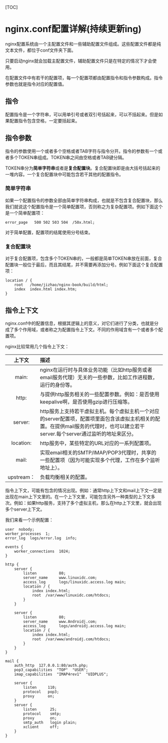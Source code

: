 [TOC]



# nginx.conf配置详解(持续更新ing)

nginx配置系统由一个主配置文件和一些辅助配置文件组成。这些配置文件都是纯文本文件，都位于conf文件夹下面。

只要启动nginx就会加载主配置文件，辅助配置文件只是在特定的情况下才会使用。

在配置文件中有若干的配置项，每一个配置项都由配置指令和指令参数构成。指令参数也就是指令对应的配置值。



## 指令

配置指令是一个字符串，可以用单引号或者双引号括起来，可以不括起来。但是如果配置指令包含空格，一定要括起来。



## 指令参数

指令的参数使用一个或者多个空格或者TAB字符与指令分开。指令的参数有一个或者多个TOKEN串组成。TOKEN串之间由空格或者TAB键分隔。

TOKEN串分为**简单字符串**或者是**复合配置块**。复合配置块即是由大括号括起来的一堆内容。一个复合配置块中可能包含若干其他的配置指令。

### 简单字符串

如果一个配置指令的参数全部由简单字符串构成，也就是不包含复合配置块，那么我们就说这个配置指令是一个简单配置项，否则称之为复杂配置项。例如下面这个是一个简单配置项：

```
error_page   500 502 503 504  /50x.html;
```

对于简单配置，配置项的结尾使用分号结束。

### 复合配置块

对于复合配置项，包含多个TOKEN串的，一般都是简单TOKEN串放在前面，复合配置块一般位于最后，而且其结尾，并不需要再添加分号。例如下面这个复合配置项：

```
location / {
    root   /home/jizhao/nginx-book/build/html;
    index  index.html index.htm;
}
```



## 指令上下文

nginx.conf中的配置信息，根据其逻辑上的意义，对它们进行了分类，也就是分成了多个作用域，或者称之为配置指令上下文。不同的作用域含有一个或者多个配置项。

nginx比较常用几个指令上下文：

|   上下文   | 描述                                                         |
| :--------: | :----------------------------------------------------------- |
|   main:    | nginx在运行时与具体业务功能（比如http服务或者email服务代理）无关的一些参数，比如工作进程数，运行的身份等。 |
|   http:    | 与提供http服务相关的一些配置参数。例如：是否使用keepalive啊，是否使用gzip进行压缩等。 |
|  server:   | http服务上支持若干虚拟主机。每个虚拟主机一个对应的server配置项，配置项里面包含该虚拟主机相关的配置。在提供mail服务的代理时，也可以建立若干server.每个server通过监听的地址来区分。 |
| location:  | http服务中，某些特定的URL对应的一系列配置项。                |
|   mail:    | 实现email相关的SMTP/IMAP/POP3代理时，共享的一些配置项（因为可能实现多个代理，工作在多个监听地址上）。 |
| upstream： | 负载均衡相关的配置。                                         |

指令上下文，可能有包含的情况出现。例如：通常http上下文和mail上下文一定是出现在main上下文里的。在一个上下文里，可能包含另外一种类型的上下文多次。例如：如果http服务，支持了多个虚拟主机，那么在http上下文里，就会出现多个server上下文。

我们来看一个示例配置：

```
user  nobody;
worker_processes  1;
error_log  logs/error.log  info;

events {
    worker_connections  1024;
}

http {
    server {
        listen          80;
        server_name     www.linuxidc.com;
        access_log      logs/linuxidc.access.log main;
        location / {
            index index.html;
            root  /var/www/linuxidc.com/htdocs;
        }
    }

    server {
        listen          80;
        server_name     www.Androidj.com;
        access_log      logs/androidj.access.log main;
        location / {
            index index.html;
            root  /var/www/androidj.com/htdocs;
        }
    }
}

mail {
    auth_http  127.0.0.1:80/auth.php;
    pop3_capabilities  "TOP"  "USER";
    imap_capabilities  "IMAP4rev1"  "UIDPLUS";

    server {
        listen     110;
        protocol   pop3;
        proxy      on;
    }
    server {
        listen      25;
        protocol    smtp;
        proxy       on;
        smtp_auth   login plain;
        xclient     off;
    }
}
```